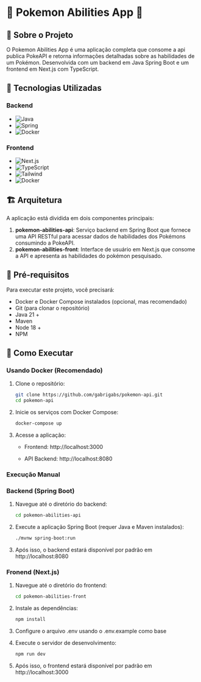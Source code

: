# 🐉 Pokemon Abilities App 🐉


## 📖 Sobre o Projeto

O Pokemon Abilities App é uma aplicação completa que consome a api publica PokeAPI e retorna informações detalhadas sobre as habilidades de um Pokémon. Desenvolvida com um backend em Java Spring Boot e um frontend em Next.js com TypeScript.

## 🚀 Tecnologias Utilizadas

### Backend
- ![Java](https://img.shields.io/badge/Java-ED8B00?style=for-the-badge&logo=java&logoColor=white)
- ![Spring](https://img.shields.io/badge/Spring-6DB33F?style=for-the-badge&logo=spring&logoColor=white)
- ![Docker](https://img.shields.io/badge/Docker-2496ED?style=for-the-badge&logo=docker&logoColor=white)

### Frontend
- ![Next.js](https://img.shields.io/badge/Next.js-000000?style=for-the-badge&logo=next.js&logoColor=white)
- ![TypeScript](https://img.shields.io/badge/TypeScript-3178C6?style=for-the-badge&logo=typescript&logoColor=white)
- ![Tailwind](https://img.shields.io/badge/Tailwind_CSS-grey?style=for-the-badge&logo=tailwind-css&logoColor=38B2AC) 
- ![Docker](https://img.shields.io/badge/Docker-2496ED?style=for-the-badge&logo=docker&logoColor=white)

## 🏗️ Arquitetura

A aplicação está dividida em dois componentes principais:

1. **pokemon-abilities-api**: Serviço backend em Spring Boot que fornece uma API RESTful para acessar dados de habilidades dos Pokémons consumindo a PokeAPI.
2. **pokemon-abilities-front**: Interface de usuário em Next.js que consome a API e apresenta as habilidades do pokémon pesquisado.


## 🔧 Pré-requisitos

Para executar este projeto, você precisará:

- Docker e Docker Compose instalados (opcional, mas recomendado)
- Git (para clonar o repositório)
- Java 21 +
- Maven
- Node 18 +
- NPM

## 🚦 Como Executar

### Usando Docker (Recomendado)
1. Clone o repositório:
   ```bash
   git clone https://github.com/gabrigabs/pokemon-api.git
   cd pokemon-api
   ```

2. Inicie os serviços com Docker Compose:
    ```bash
    docker-compose up
    ```
3. Acesse a aplicação:

    * Frontend: http://localhost:3000
    
    * API Backend: http://localhost:8080
    
### Execução Manual
### Backend (Spring Boot)
1. Navegue até o diretório do backend:
    ```bash
    cd pokemon-abilities-api
    ```
2. Execute a aplicação Spring Boot (requer Java e Maven instalados):
    ```bash
    ./mvnw spring-boot:run
    ```
4. Após isso, o backend estará disponível por padrão em http://localhost:8080
 
### Fronend (Next.js)
1. Navegue até o diretório do frontend:
    ```bash
    cd pokemon-abilities-front
    ```
2. Instale as dependências:
    ```bash
    npm install
    ```
3. Configure o arquivo .env usando o .env.example como base

4. Execute o servidor de desenvolvimento:
    ```bash
    npm run dev
    ```
4. Após isso, o frontend estará disponível por padrão em http://localhost:3000